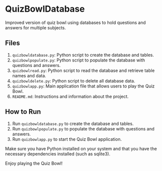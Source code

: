 # QuizBowlDatabase
Improved version of quiz bowl using databases to hold questions and answers for multiple subjects.
## Files

1. `quizbowldatabase.py`: Python script to create the database and tables.
2. `quizbowlpopulate.py`: Python script to populate the database with questions and answers.
3. `quizbowlread.py`: Python script to read the database and retrieve table names and data.
4. `quizbowldelete.py`: Python script to delete all database data.
5. `quizbowlapp.py`: Main application file that allows users to play the Quiz Bowl.
6. `README.md`: Instructions and information about the project.

## How to Run

1. Run `quizbowldatabase.py` to create the database and tables.
2. Run `quizbowlpopulate.py` to populate the database with questions and answers.
3. Run `quizbowlapp.py` to start the Quiz Bowl application.

Make sure you have Python installed on your system and that you have the necessary dependencies installed (such as sqlite3).

Enjoy playing the Quiz Bowl!
